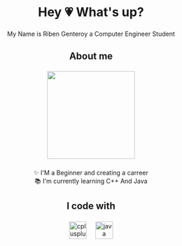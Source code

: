 <h1 align="center">Hey 💗 What's up?</h1>

###

<p align="center">My Name is Riben Genteroy a Computer Engineer Student</p>

###

<h2 align="center">About me</h2>

###

<div align="center">
  <img height="200" src="https://user-images.githubusercontent.com/74038190/216655827-a410d92c-88f7-4639-bf0a-6f0a36134591.gif"  />
</div>

###

<p align="center">✨ I'M a Beginner and creating a carreer<br>📚 I'm currently learning C++ And Java</p>

###

<h2 align="center">I code with</h2>

###

<div align="center">
  <img src="https://cdn.jsdelivr.net/gh/devicons/devicon/icons/cplusplus/cplusplus-original.svg" height="40" alt="cplusplus logo"  />
  <img width="12" />
  <img src="https://cdn.jsdelivr.net/gh/devicons/devicon/icons/java/java-original.svg" height="40" alt="java logo"  />
</div>

###
